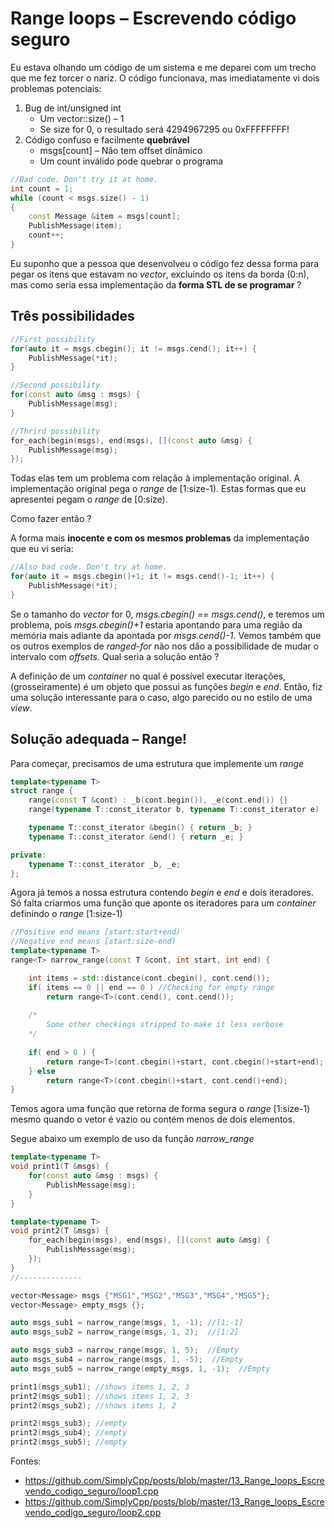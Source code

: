 # Range loops – Escrevendo código seguro

Eu estava olhando um código de um sistema e me deparei com um trecho  que me fez torcer o nariz. O código funcionava, mas imediatamente vi  dois problemas potenciais:


1. Bug de int/unsigned int
	* Um vector::size() – 1
	* Se size for 0, o resultado será 4294967295 ou 0xFFFFFFFF!
1. Código confuso e facilmente **quebrável**
	* msgs[count] – Não tem offset dinâmico
	* Um count inválido pode quebrar o programa



```cpp
//Bad code. Don't try it at home.
int count = 1;
while (count < msgs.size() - 1)
{
	const Message &item = msgs[count];
	PublishMessage(item);
	count++;
}
```

Eu suponho que a pessoa que desenvolveu o código fez dessa forma para pegar os itens que estavam no *vector*, excluindo os itens da borda (0:n), mas como seria essa implementação da **forma STL de se programar** ?

## Três possibilidades

```cpp
//First possibility
for(auto it = msgs.cbegin(); it != msgs.cend(); it++) {
	PublishMessage(*it);
}

//Second possibility
for(const auto &msg : msgs) {
	PublishMessage(msg);
}

//Thrird possibility
for_each(begin(msgs), end(msgs), [](const auto &msg) {
	PublishMessage(msg);
});
```

Todas elas tem um problema com relação à implementação original. A implementação original pega o *range* de [1:size-1). Estas formas que eu apresentei pegam o *range* de [0:size). 

Como fazer então ?

A forma mais **inocente e com os mesmos problemas** da implementação que eu vi seria:

```cpp
//Also bad code. Don't try at home.
for(auto it = msgs.cbegin()+1; it != msgs.cend()-1; it++) {
	PublishMessage(*it);
}
```

Se o tamanho do *vector* for 0, *msgs.cbegin() == msgs.cend()*, e teremos um problema, pois *msgs.cbegin()+1* estaria apontando para uma região da memória mais adiante da apontada por *msgs.cend()-1*. Vemos também que os outros exemplos de *ranged-for* não nos dão a possibilidade de mudar o intervalo com *offsets*. Qual seria a solução então ?

A definição de um *container* no qual é possível executar iterações, (grosseiramente) é um objeto que possui as funções *begin* e *end*. Então, fiz uma solução interessante para o caso, algo parecido ou no estilo de uma *view*.

## Solução adequada – Range!

Para começar, precisamos de uma estrutura que implemente um *range*

```cpp
template<typename T>
struct range {
	range(const T &cont) : _b(cont.begin()), _e(cont.end()) {}
	range(typename T::const_iterator b, typename T::const_iterator e) : _b(b), _e(e) {}

	typename T::const_iterator &begin() { return _b; }
	typename T::const_iterator &end() { return _e; }

private:
	typename T::const_iterator _b, _e;
};
```

Agora já temos a nossa estrutura contendo *begin* e *end* e dois iteradores. Só falta criarmos uma função que aponte os iteradores para um *container* definindo o *range* [1:size-1)

```cpp
//Positive end means [start:start+end)
//Negative end means [start:size-end)
template<typename T>
range<T> narrow_range(const T &cont, int start, int end) {

	int items = std::distance(cont.cbegin(), cont.cend());
	if( items == 0 || end == 0 ) //Checking for empty range
		return range<T>(cont.cend(), cont.cend());
  
	/*
	    Some other checkings stripped to make it less verbose
	*/
	
	if( end > 0 ) {
		return range<T>(cont.cbegin()+start, cont.cbegin()+start+end);
	} else 
		return range<T>(cont.cbegin()+start, cont.cend()+end);
}
```

Temos agora uma função que retorna de forma segura o *range* [1:size-1) mesmo quando o vetor é vazio ou contém menos de dois elementos.

Segue abaixo um exemplo de uso da função *narrow_range*

```cpp
template<typename T>
void print1(T &msgs) {
	for(const auto &msg : msgs) {
		PublishMessage(msg);
	}
}

template<typename T>
void print2(T &msgs) {
	for_each(begin(msgs), end(msgs), [](const auto &msg) {
		PublishMessage(msg);
	});
}
//--------------

vector<Message> msgs {"MSG1","MSG2","MSG3","MSG4","MSG5"};
vector<Message> empty_msgs {};

auto msgs_sub1 = narrow_range(msgs, 1, -1); //[1:-1]
auto msgs_sub2 = narrow_range(msgs, 1, 2);  //[1:2]

auto msgs_sub3 = narrow_range(msgs, 1, 5);  //Empty
auto msgs_sub4 = narrow_range(msgs, 1, -5);  //Empty
auto msgs_sub5 = narrow_range(empty_msgs, 1, -1);  //Empty

print1(msgs_sub1); //shows items 1, 2, 3
print2(msgs_sub1); //shows items 1, 2, 3
print2(msgs_sub2); //shows items 1, 2

print2(msgs_sub3); //empty
print2(msgs_sub4); //empty
print2(msgs_sub5); //empty
```

Fontes:

* https://github.com/SimplyCpp/posts/blob/master/13_Range_loops_Escrevendo_codigo_seguro/loop1.cpp
* https://github.com/SimplyCpp/posts/blob/master/13_Range_loops_Escrevendo_codigo_seguro/loop2.cpp